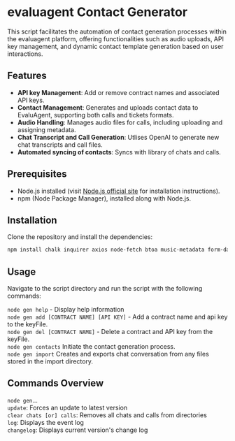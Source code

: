 # evaluagent Contact Generator

This script facilitates the automation of contact generation processes within the evaluagent platform, offering functionalities such as audio uploads, API key management, and dynamic contact template generation based on user interactions.

## Features

- **API key Management**: Add or remove contract names and associated API keys.
- **Contact Management**: Generates and uploads contact data to EvaluAgent, supporting both calls and tickets formats.
- **Audio Handling**: Manages audio files for calls, including uploading and assigning metadata.
- **Chat Transcript and Call Generation**: Utlises OpenAI to generate new chat transcripts and call files.
- **Automated syncing of contacts**: Syncs with library of chats and calls.

## Prerequisites

- Node.js installed (visit [Node.js official site](https://nodejs.org) for installation instructions).
- npm (Node Package Manager), installed along with Node.js.

## Installation

Clone the repository and install the dependencies:

```bash
npm install chalk inquirer axios node-fetch btoa music-metadata form-data openai csv-parser
```
## Usage

Navigate to the script directory and run the script with the following commands:

`node gen help` - Display help information<br>
`node gen add [CONTRACT NAME] [API KEY]` - Add a contract name and api key to the keyFile.<br>
`node gen del [CONTRACT NAME]` - Delete a contract and API key from the keyFile.<br>
`node gen contacts` Initiate the contact generation process.<br>
`node gen import` Creates and exports chat conversation from any files stored in the import directory.<br>

## Commands Overview
`node gen`...<br>
`update`: Forces an update to latest version<br>
`clear chats [or] calls`: Removes all chats and calls from directories<br>
`log`: Displays the event log<br>
`changelog`: Displays current version's change log<br>
